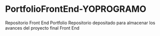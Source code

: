 # PortfolioFrontEnd-YOPROGRAMO
Repositorio Front End Portfolio
Repositorio depositado para almacenar los avances del proyecto final Front End
